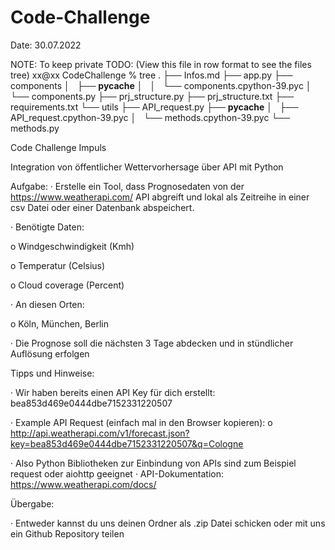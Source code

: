 # Code-Challenge 

Date: 30.07.2022

NOTE: To keep private
TODO: (View this file in row format to see the files tree)
xx@xx CodeChallenge % tree
.
├── Infos.md
├── app.py
├── components
│   ├── __pycache__
│   │   └── components.cpython-39.pyc
│   └── components.py
├── prj_structure.py
├── prj_structure.txt
├── requirements.txt
└── utils
    ├── API_request.py
    ├── __pycache__
    │   ├── API_request.cpython-39.pyc
    │   └── methods.cpython-39.pyc
    └── methods.py

Code Challenge Impuls

Integration von öffentlicher Wettervorhersage über API mit Python

Aufgabe: · Erstelle ein Tool, dass Prognosedaten von der https://www.weatherapi.com/ API abgreift und lokal als Zeitreihe in einer csv Datei oder einer Datenbank abspeichert.

· Benötigte Daten:

o Windgeschwindigkeit (Kmh)

o Temperatur (Celsius)

o Cloud coverage (Percent)

· An diesen Orten:

o Köln, München, Berlin

· Die Prognose soll die nächsten 3 Tage abdecken und in stündlicher Auflösung erfolgen


Tipps und Hinweise:

· Wir haben bereits einen API Key für dich erstellt: bea853d469e0444dbe7152331220507

· Example API Request (einfach mal in den Browser kopieren): o http://api.weatherapi.com/v1/forecast.json?key=bea853d469e0444dbe7152331220507&q=Cologne

· Also Python Bibliotheken zur Einbindung von APIs sind zum Beispiel request oder aiohttp geeignet · API-Dokumentation: https://www.weatherapi.com/docs/

Übergabe:

· Entweder kannst du uns deinen Ordner als .zip Datei schicken oder mit uns ein Github Repository teilen
